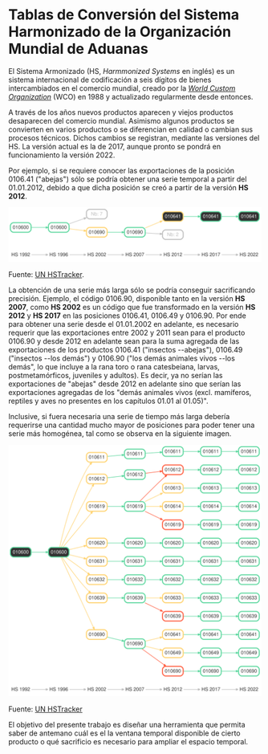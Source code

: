 # Tablas de Conversión del Sistema Harmonizado de la Organización Mundial de Aduanas 	

El Sistema Armonizado (HS, *Harmmonized Systems* en inglés) es un sistema internacional de codificación a seis dígitos de bienes intercambiados en el comercio mundial, creado por la 
[*World Custom Organization*](http://www.wcoomd.org/en.aspx) (WCO) en 1988 y actualizado regularmente desde entonces. 

A través de los años nuevos productos aparecen y viejos productos desaparecen del comercio mundial. Asimismo algunos productos se convierten en varios productos o se diferencian en calidad o cambian sus procesos técnicos. Dichos cambios se registran, mediante las versiones del HS. La versión actual es la de 2017, aunque pronto se pondrá en funcionamiento la versión 2022. 

Por ejemplo, si se requiere conocer las exportaciones de la posición 0106.41 ("abejas") sólo se podría obtener una serie temporal a partir del 01.01.2012, debido a que dicha posición se creó a partir de la versión **HS 2012**. 


<img src="https://github.com/Ignacio-Ibarra/HSConversionTables/blob/main/img/abejas.svg" />

Fuente: [UN HSTracker](https://hstracker.wto.org/#).

La obtención de una serie más larga sólo se podría conseguir sacrificando precisión. Ejemplo, el código 0106.90, disponible tanto en la versión **HS 2007**, como **HS 2002** es un código que fue transformado en la versión **HS 2012** y **HS 2017** en las posiciones 0106.41, 0106.49 y 0106.90. Por ende para obtener una serie desde el 01.01.2002 en adelante, es necesario requerir que las exportaciones entre 2002 y 2011 sean para el producto 0106.90 y desde 2012 en adelante sean para la suma agregada de las exportaciones de los productos 0106.41 ("insectos --abejas"), 0106.49 ("insectos --los demás") y 0106.90 ("los demás animales vivos --los demás", lo que incluye a la rana toro o rana catesbeiana, larvas, postmetamórficos, juveniles y adultos). Es decir, ya no serían las exportaciones de "abejas" desde 2012 en adelante sino que serían las exportaciones agregadas de los "demás animales vivos (excl. mamíferos, reptiles y aves no presentes en los capítulos 01.01 al 01.05)". 

Inclusive, si fuera necesaria una serie de tiempo más larga debería requerirse una cantidad mucho mayor de posiciones para poder tener una serie más homogénea, tal como se observa en la siguiente imagen. 

<img src="https://github.com/Ignacio-Ibarra/HSConversionTables/blob/main/img/010600.svg" />

Fuente: [UN HSTracker](https://hstracker.wto.org/#)


El objetivo del presente trabajo es diseñar una herramienta que permita saber de antemano cuál es el la ventana temporal disponible de cierto producto o qué sacrificio es necesario para ampliar el espacio temporal. 
